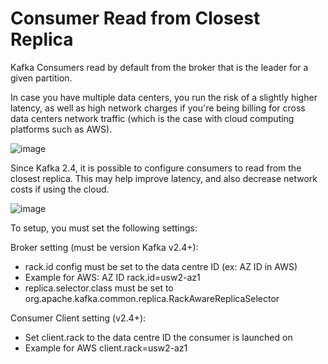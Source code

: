 # Consumer Read from Closest Replica
Kafka Consumers read by default from the broker that is the leader for a given partition.

In case you have multiple data centers, you run the risk of a slightly higher latency, as well as high network charges if you're being billing for cross data centers network traffic (which is the case with cloud computing platforms such as AWS).

![image](https://github.com/SbrTa/Notes/assets/8649145/4a668d82-23f0-4810-b3ef-b38fb8d40ea4)

Since Kafka 2.4, it is possible to configure consumers to read from the closest replica. This may help improve latency, and also decrease network costs if using the cloud.

![image](https://github.com/SbrTa/Notes/assets/8649145/01417033-8e15-4276-b6a6-131262dc9ac8)

To setup, you must set the following settings:

Broker setting (must be version Kafka v2.4+):
- rack.id config must be set to the data centre ID (ex: AZ ID in AWS)
- Example for AWS: AZ ID rack.id=usw2-az1
- replica.selector.class must be set to org.apache.kafka.common.replica.RackAwareReplicaSelector

Consumer Client setting (v2.4+):
- Set client.rack to the data centre ID the consumer is launched on
- Example for AWS client.rack=usw2-az1
